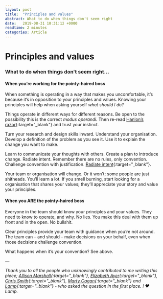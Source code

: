 ```yaml
---
layout: post
title:  "Principles and values"
abstract: What to do when things don't seem right
date:   2019-08-31 10:31:12 +0000
readtime: 2 minutes
categories: Article
---
```


# Principles and values
### What to do when things don't seem right...

#### When you’re working for the pointy-haired boss

When something is operating in a way that makes you uncomfortable, it’s because it’s in opposition to your principles and values. Knowing your principles will help when asking yourself _what should I do_? 

Things operate in different ways for different reasons. Be open to the possibility this is the correct *modus operandi*. Then re-read [Hanlon’s razor](https://en.wikipedia.org/wiki/Hanlon%27s_razor){:target="_blank"} and trust your instinct.

Turn your research and design skills inward. Understand your organisation. Develop a definition of the problem as you see it. Use it to explain the change you want to make.

Learn to communicate your thoughts with others. Create a plan to introduce change. Radiate intent. Remember there are no rules, only convention. Challenge convention with justification. [Radiate intent](https://medium.com/@ElizAyer/dont-ask-forgiveness-radiate-intent-d36fd22393a3){:target="_blank"}.

Your team or organisation will change. Or it won’t; some people are just shitheads. You’ll learn a lot. If you smell burning, start looking for a organisation that shares your values; they’ll appreciate your story and value your principles.

#### When you ARE the pointy-haired boss

Everyone in the team should know your principles and your values. They need to know to operate, and why. No lies. You make this deal with them up front and in the open. No bullshit. 

Clear principles provide your team with guidance when you’re not around. The team can – and should – make decisions on your behalf, even when those decisions challenge convention. 

What happens when it’s your convention? See above.

—

*Thank you to all the people who unknowingly contributed to me writing this piece; [Allison Marshall](https://twitter.com/allisongrayce/status/1167456425146142720){:target="_blank"}, [Elizabeth Ayer](https://medium.com/@ElizAyer/dont-ask-forgiveness-radiate-intent-d36fd22393a3){:target="_blank"}, [Chris Smith](https://twitter.com/cj_smithy){:target="_blank"}, [Marty Cagan](https://svpg.com/product-vs-feature-teams/){:target="_blank"} and [Lamp](https://twitter.com/rlamps92/status/1167486468165644290){:target="_blank"} - who asked the question in the first place. I ❤️ Lamp.*